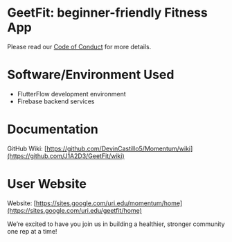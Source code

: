 # GeetFit: beginner-friendly Fitness App

Please read our [Code of Conduct](docs/CONDUCT.md) for more details.

# Software/Environment Used
- FlutterFlow development environment
- Firebase backend services

# Documentation

GitHub Wiki: [https://github.com/DevinCastillo5/Momentum/wiki](https://github.com/J1A2D3/GeetFit/wiki)

# User Website
Website: [https://sites.google.com/uri.edu/momentum/home](https://sites.google.com/uri.edu/geetfit/home)

We’re excited to have you join us in building a healthier, stronger community one rep at a time!
